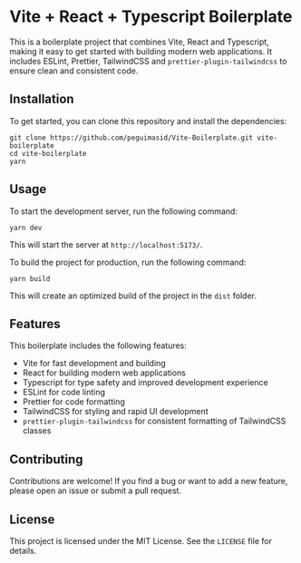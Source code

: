 # Vite + React + Typescript Boilerplate

This is a boilerplate project that combines Vite, React and Typescript, making it easy to get started with building modern web applications. It includes ESLint, Prettier, TailwindCSS and `prettier-plugin-tailwindcss` to ensure clean and consistent code.

## Installation

To get started, you can clone this repository and install the dependencies:

```
git clone https://github.com/peguimasid/Vite-Boilerplate.git vite-boilerplate
cd vite-boilerplate
yarn
```

## Usage

To start the development server, run the following command:

```
yarn dev
```

This will start the server at `http://localhost:5173/`.

To build the project for production, run the following command:

```
yarn build
```


This will create an optimized build of the project in the `dist` folder.

## Features

This boilerplate includes the following features:

- Vite for fast development and building
- React for building modern web applications
- Typescript for type safety and improved development experience
- ESLint for code linting
- Prettier for code formatting
- TailwindCSS for styling and rapid UI development
- `prettier-plugin-tailwindcss` for consistent formatting of TailwindCSS classes

## Contributing

Contributions are welcome! If you find a bug or want to add a new feature, please open an issue or submit a pull request.

## License

This project is licensed under the MIT License. See the `LICENSE` file for details.
